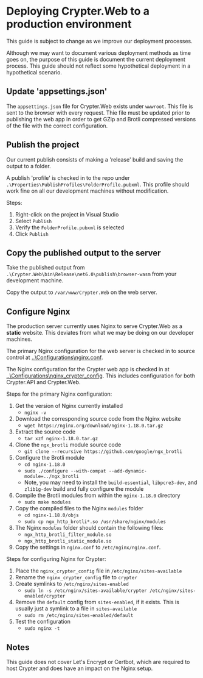 ﻿# Deploying Crypter.Web to a production environment

This guide is subject to change as we improve our deployment processes.

Although we may want to document various deployment methods as time goes on, the purpose of this guide is document the current deployment process. This guide should not reflect some hypothetical deployment in a hypothetical scenario.

## Update 'appsettings.json'

The `appsettings.json` file for Crypter.Web exists under `wwwroot`.
This file is sent to the browser with every request.
Thie file must be updated prior to publishing the web app in order to get GZip and Brotli compressed versions of the file with the correct configuration.

## Publish the project

Our current publish consists of making a 'release' build and saving the output to a folder.

A publish 'profile' is checked in to the repo under `.\Properties\PublishProfiles\FolderProfile.pubxml`. This profile should work fine on all our development machines without modification.

Steps:

1. Right-click on the project in Visual Studio
2. Select `Publish`
3. Verify the `FolderProfile.pubxml` is selected
4. Click `Publish`

## Copy the published output to the server

Take the published output from `.\Crypter.Web\bin\Release\net6.0\publish\browser-wasm` from your development machine.

Copy the output to `/var/www/Crypter.Web` on the web server.

## Configure Nginx

The production server currently uses Nginx to serve Crypter.Web as a **static** website. This deviates from what we may be doing on our developer machines.

The primary Nginx configuration for the web server is checked in to source control at [..\Configurations\nginx.conf](..\Configurations\nginx.conf).

The Nginx configuration for the Crypter web app is checked in at [..\Configurations\nginx_crypter_config](..\Configurations\nginx_crypter_config).
This includes configuration for both Crypter.API and Crypter.Web.

Steps for the primary Nginx configuration:

1. Get the version of Nginx currently installed
   * `nginx -v`
2. Download the corresponding source code from the Nginx website
   * `wget https://nginx.org/download/nginx-1.18.0.tar.gz`
3. Extract the source code
   * `tar xzf nginx-1.18.0.tar.gz`
4. Clone the `ngx_brotli` module source code
   * `git clone --recursive https://github.com/google/ngx_brotli`
5. Configure the Brotli module
   * `cd nginx-1.18.0`
   * `sudo ./configure --with-compat --add-dynamic-module=../ngx_brotli`
   * Note, you may need to install the `build-essential`, `libpcre3-dev`, and `zlib1g-dev` build and fully configure the module
6. Compile the Brotli modules from within the `nginx-1.18.0` directory
   * `sudo make modules`
7. Copy the compiled files to the Nginx `modules` folder
   * `cd nginx-1.18.0/objs`
   * `sudo cp ngx_http_brotli*.so /usr/share/nginx/modules`
8. The Nginx `modules` folder should contain the following files:
   * `ngx_http_brotli_filter_module.so`
   * `ngx_http_brotli_static_module.so`
9. Copy the settings in `nginx.conf` to `/etc/nginx/nginx.conf`.

Steps for configuring Nginx for Crypter:

1. Place the `nginx_crypter_config` file in `/etc/nginx/sites-available`
2. Rename the `nginx_crypter_config` file to `crypter`
3. Create symlinks to `/etc/nginx/sites-enabled`
   * `sudo ln -s /etc/nginx/sites-available/crypter /etc/nginx/sites-enabled/crypter`
4. Remove the `default` config from `sites-enabled`, if it exists. This is usually just a symlink to a file in `sites-available`
   * `sudo rm /etc/nginx/sites-enabled/default`
5. Test the configuration
   * `sudo nginx -t`

## Notes

This guide does not cover Let's Encrypt or Certbot, which are required to host Crypter and does have an impact on the Nginx setup.
